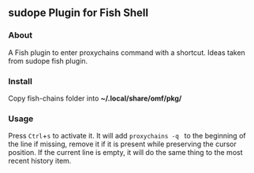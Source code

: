 ## sudope Plugin for Fish Shell

### About

A Fish plugin to enter proxychains command with a shortcut. Ideas taken from sudope fish plugin.

### Install

Copy fish-chains folder into **~/.local/share/omf/pkg/**

### Usage

Press `Ctrl`+`s` to activate it.
It will add `proxychains -q ` to the beginning of the line if missing, remove it if it is present while preserving the cursor position.
If the current line is empty, it will do the same thing to the most recent history item.
